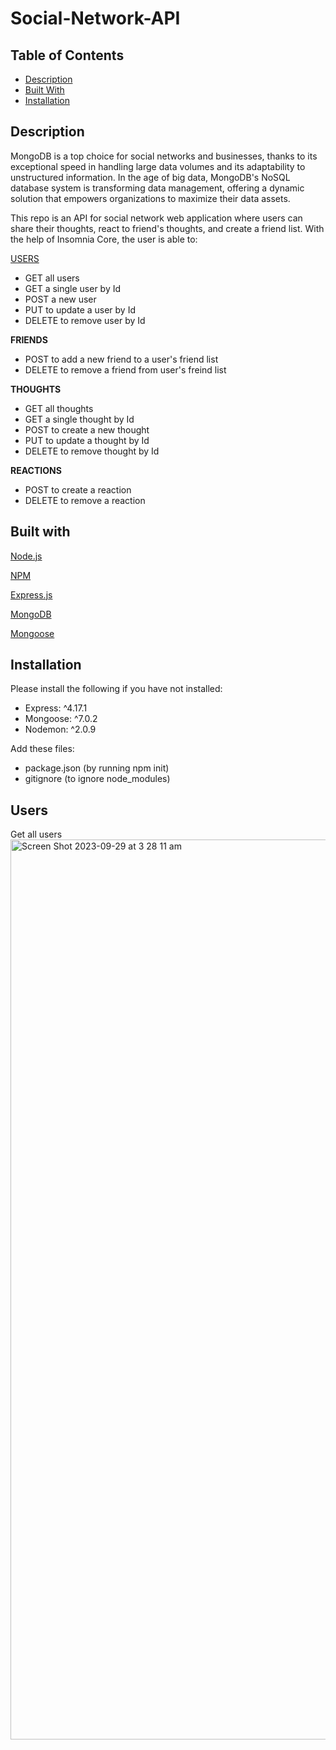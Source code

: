 # Social-Network-API

## Table of Contents
- [Description](#description)
- [Built With](#built-with)
- [Installation](#installation)

## Description

MongoDB is a top choice for social networks and businesses, thanks to its exceptional speed in handling large data volumes and its adaptability to unstructured information. In the age of big data, MongoDB's NoSQL database system is transforming data management, offering a dynamic solution that empowers organizations to maximize their data assets.

This repo is an API for social network web application where users can share their thoughts, react to friend's thoughts, and create a friend list. 
With the help of Insomnia Core, the user is able to:

[USERS](#users)
- GET all users
- GET a single user by Id
- POST a new user
- PUT to update a user by Id
- DELETE to remove user by Id

**FRIENDS**
- POST to add a new friend to a user's friend list
- DELETE to remove a friend from user's freind list

**THOUGHTS**
- GET all thoughts
- GET a single thought by Id
- POST to create a new thought
- PUT to update a thought by Id
- DELETE to remove thought by Id

**REACTIONS**
- POST to create a reaction
- DELETE to remove a reaction 

## Built with

<p><a href="https://nodejs.org/">Node.js</a></p>
<p><a href="https://www.npmjs.com/">NPM</a></p>
<p><a href="https://www.npmjs.com/package/express">Express.js</a></p>
<p><a href="https://www.mongodb.com/">MongoDB</a></p>
<p><a href="https://www.mongoosejs.com/">Mongoose</a></p>

## Installation

Please install the following if you have not installed:
* Express: ^4.17.1
* Mongoose: ^7.0.2
* Nodemon: ^2.0.9

Add these files:
* package.json (by running npm init)
* gitignore (to ignore node_modules)

## Users

Get all users
<img width="1440" alt="Screen Shot 2023-09-29 at 3 28 11 am" src="https://github.com/Hailin-Ruan/Social-Network-API/assets/134148160/7fc7f0d8-eae3-4a0c-8837-b6bb41d19207">
